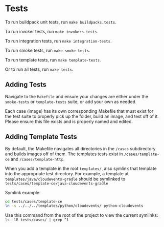 # Tests

To run buildpack unit tests, run `make buildpacks.tests`.

To run invoker tests, run `make invokers.tests`.

To run integration tests, run `make integration-tests`.

To run smoke tests, run `make smoke-tests`.

To run template tests, run `make template-tests`.

Or to run all tests, run `make tests`.

## Adding Tests

Navigate to the `Makefile` and ensure your changes are either under the `smoke-tests` or `template-tests` suite, or add your own as needed.

Each case (image) has its own corresponding Makefile that must exist for the test suite to properly pick up the folder, build an image, and test off of it. Please ensure this file exists and is properly named and edited.

## Adding Template Tests

By default, the Makefile navigates all directories in the `/cases` subdirectory and builds images off of them. The templates tests exist in `/cases/template-ce` and `/cases/template-http`.

When you add a template in the root `templates/`, also symlink that template into the appropriate test directory. For example, a template at `templates/java/cloudevents-gradle` should be symlinked to `tests/cases/template-ce/java-cloudevents-gradle` 

Symlink example: 
```bash
cd tests/cases/template-ce
ln -s ../../../templates/python/cloudevents/ python-cloudevents
```

Use this command from the root of the project to view the current symlinks: `ls -lR tests/cases/ | grep ^l`
